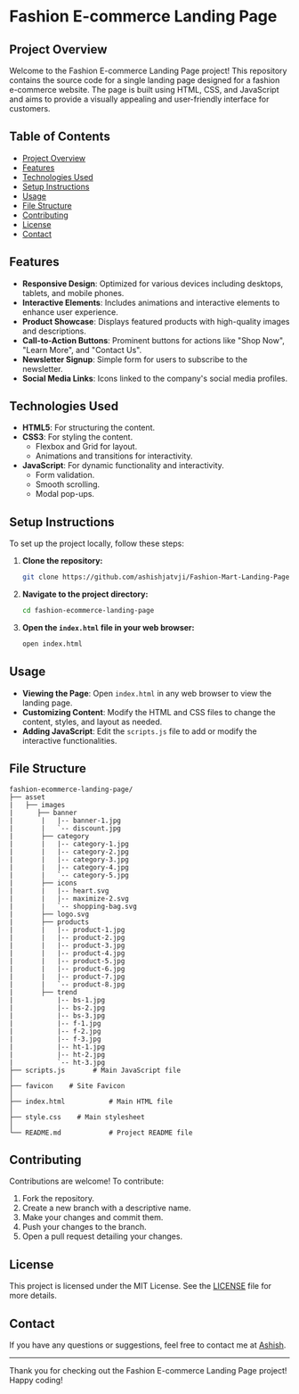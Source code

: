 # Fashion E-commerce Landing Page

## Project Overview

Welcome to the Fashion E-commerce Landing Page project! This repository contains the source code for a single landing page designed for a fashion e-commerce website. The page is built using HTML, CSS, and JavaScript and aims to provide a visually appealing and user-friendly interface for customers.

## Table of Contents

- [Project Overview](#project-overview)
- [Features](#features)
- [Technologies Used](#technologies-used)
- [Setup Instructions](#setup-instructions)
- [Usage](#usage)
- [File Structure](#file-structure)
- [Contributing](#contributing)
- [License](#license)
- [Contact](#contact)

## Features

- **Responsive Design**: Optimized for various devices including desktops, tablets, and mobile phones.
- **Interactive Elements**: Includes animations and interactive elements to enhance user experience.
- **Product Showcase**: Displays featured products with high-quality images and descriptions.
- **Call-to-Action Buttons**: Prominent buttons for actions like "Shop Now", "Learn More", and "Contact Us".
- **Newsletter Signup**: Simple form for users to subscribe to the newsletter.
- **Social Media Links**: Icons linked to the company's social media profiles.

## Technologies Used

- **HTML5**: For structuring the content.
- **CSS3**: For styling the content.
  - Flexbox and Grid for layout.
  - Animations and transitions for interactivity.
- **JavaScript**: For dynamic functionality and interactivity.
  - Form validation.
  - Smooth scrolling.
  - Modal pop-ups.

## Setup Instructions

To set up the project locally, follow these steps:

1. **Clone the repository:**
   ```bash
   git clone https://github.com/ashishjatvji/Fashion-Mart-Landing-Page.git
   ```

2. **Navigate to the project directory:**
   ```bash
   cd fashion-ecommerce-landing-page
   ```

3. **Open the `index.html` file in your web browser:**
   ```bash
   open index.html
   ```

## Usage

- **Viewing the Page**: Open `index.html` in any web browser to view the landing page.
- **Customizing Content**: Modify the HTML and CSS files to change the content, styles, and layout as needed.
- **Adding JavaScript**: Edit the `scripts.js` file to add or modify the interactive functionalities.

## File Structure

```plaintext
fashion-ecommerce-landing-page/
├── asset
|   ├── images
|      ├── banner
|       |   |-- banner-1.jpg
|       |   `-- discount.jpg
|       ├── category
|       |   |-- category-1.jpg
|       |   |-- category-2.jpg
|       |   |-- category-3.jpg
|       |   |-- category-4.jpg
|       |   `-- category-5.jpg
|       ├── icons
|       |   |-- heart.svg
|       |   |-- maximize-2.svg
|       |   `-- shopping-bag.svg
|       ├── logo.svg
|       ├── products
|       |   |-- product-1.jpg
|       |   |-- product-2.jpg
|       |   |-- product-3.jpg
|       |   |-- product-4.jpg
|       |   |-- product-5.jpg
|       |   |-- product-6.jpg
|       |   |-- product-7.jpg
|       |   `-- product-8.jpg
|       ├── trend
|           |-- bs-1.jpg
|           |-- bs-2.jpg
|           |-- bs-3.jpg
|           |-- f-1.jpg
|           |-- f-2.jpg
|           |-- f-3.jpg
|           |-- ht-1.jpg
|           |-- ht-2.jpg
|           `-- ht-3.jpg
├── scripts.js       # Main JavaScript file
│
├── favicon    # Site Favicon
│
├── index.html           # Main HTML file
│
├── style.css    # Main stylesheet
│
└── README.md            # Project README file
```

## Contributing

Contributions are welcome! To contribute:

1. Fork the repository.
2. Create a new branch with a descriptive name.
3. Make your changes and commit them.
4. Push your changes to the branch.
5. Open a pull request detailing your changes.

## License

This project is licensed under the MIT License. See the [LICENSE](LICENSE) file for more details.

## Contact

If you have any questions or suggestions, feel free to contact me at [Ashish](mailto:ashishkumar23102003@gmail.com).

---

Thank you for checking out the Fashion E-commerce Landing Page project! Happy coding!
